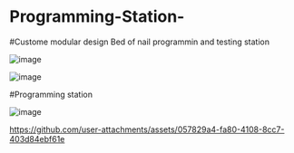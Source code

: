 # Programming-Station-

#Custome modular design Bed of nail programmin and testing station 

![image](https://github.com/user-attachments/assets/543020ce-0f02-43c6-b9af-3e27c77f687b)

![image](https://github.com/user-attachments/assets/cb6edd22-6cce-4097-9c08-95396a5d4201)


#Programming station 

![image](https://github.com/user-attachments/assets/7d6cc8b2-8a08-4d7d-91af-5336d0e0ed42)


https://github.com/user-attachments/assets/057829a4-fa80-4108-8cc7-403d84ebf61e

